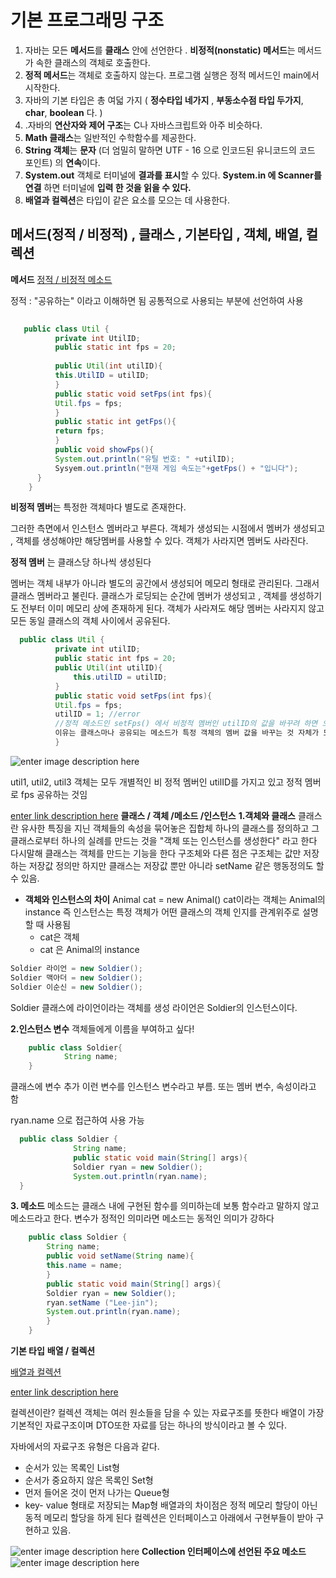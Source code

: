 
# 기본 프로그래밍 구조

1. 자바는 모든 **메서드**를 **클래스** 안에 선언한다 . **비정적(nonstatic) 메서드**는 메서드가 속한 클래스의 객체로 호출한다. 
2. **정적 메서드**는 객체로 호출하지 않는다. 프로그램 실행은 정적 메서드인 main에서 시작한다.
3. 자바의 기본 타입은 총 여덟 가지 ( **정수타입 네가지** , **부동소수점 타입 두가지**,  **char**, **boolean** 다. )
5. .자바의 **연산자와 제어 구조**는 C나 자바스크립트와 아주 비슷하다.
6. **Math 클래스**는 일반적인 수학함수를 제공한다.
7. **String 객체**는 **문자** (더 엄밀히 말하면 UTF - 16 으로 인코드된 유니코드의 코드 포인트) 의 **연속**이다.
8. **System.out** 객체로 터미널에 **결과를 표시**할 수 있다. **System.in 에 Scanner를 연결** 하면 터미널에 **입력 한 것을 읽을 수 있다.**
9. **배열과 컬렉션**은 타입이 같은 요소를 모으는 데 사용한다.
 


## 메서드(정적 / 비정적) , 클래스 , 기본타입 , 객체,  배열,  컬렉션 

**메서드**
[정적 / 비정적 메소드](https://m.blog.naver.com/ndb796/221203398703)

정적 : "공유하는" 이라고 이해하면 됨 공통적으로 사용되는 부분에 선언하여 사용

~~~java
                
   public class Util {
          private int UtilID;
          public static int fps = 20;
          
          public Util(int utilID){
          this.UtilID = utilID;
          }
          public static void setFps(int fps){
          Util.fps = fps;
          }
          public static int getFps(){
          return fps;
          }
          public void showFps(){
          System.out.println("유틸 번호: " +utilID);
          Sysyem.out.println("현재 게임 속도는"+getFps() + "입니다");
      }
    }
~~~
**비정적 멤버**는 특정한 객체마다 별도로 존재한다.

그러한 측면에서 인스턴스 멤버라고 부른다.
객체가 생성되는 시점에서 멤버가 생성되고 , 객체를 생성해야만 해당멤버를 사용할 수 있다.
객체가 사라지면 멤버도 사라진다.

**정적 멤버** 는 클래스당 하나씩 생성된다

멤버는 객체 내부가 아니라 별도의 공간에서 생성되어 메모리 형태로 관리된다.
그래서 클래스 멤버라고 불린다.
클래스가 로딩되는 순간에 멤버가 생성되고 , 객체를 생성하기도 전부터 이미 메모리 상에 존재하게 된다.
객체가 사라져도 해당 멤버는 사라지지 않고 모든 동일 클래스의 객체 사이에서 공유된다.

~~~ java 
  public class Util {
          private int utilID;
          public static int fps = 20;
          public Util(int utilID){
              this.utilID = utilID;
          }
          public static void setFps(int fps){
          Util.fps = fps;
          utilID = 1; //error
          //정적 메소드인 setFps() 에서 비정적 멤버인 utilID의 값을 바꾸려 하면 오류가 남. 
          이유는 클래스마나 공유되는 메소드가 특정 객체의 멤버 값을 바꾸는 것 자체가 모순
          }
  ~~~
![enter image description here](https://user-images.githubusercontent.com/64263694/120460831-6df22180-c3d4-11eb-8787-513bcbb13786.png)

util1, util2, util3 객체는 모두 개별적인 비 정적 멤버인 utilID를 가지고 있고 정적 멤버로 fps 공유하는 것임 

[enter link description here](https://gyuni.tistory.com/63)
**클래스 / 객체 /메소드 /인스턴스**
**1.객체와 클래스**
클래스란 유사한 특징을 지닌 객체들의 속성을 묶어놓은 집합체
하나의 클래스를 정의하고 그 클래스로부터 하나의 실례를 만드는 것을 
"객체 또는 인스턴스를 생성한다" 라고 한다
다시말해 클래스는 객체를 만드는 기능을 한다 
구조체와 다른 점은 구조체는 값만 저장하는 저장값 정의만 하지만 
클래스는 저장값 뿐만 아니라 setName 같은 행동정의도 할 수 있음.
- **객체와 인스턴스의 차이**
Animal cat = new Animal()
cat이라는 객체는  Animal의 instance
즉 인스턴스는 특정 객체가 어떤 클래스의 객체 인지를 관계위주로 설명 할 때 사용됨 
    - cat은 객체 
    - cat 은 Animal의 instance
~~~ java
Soldier 라이언 = new Soldier();
Soldier 맥아더 = new Soldier();
Soldier 이순신 = new Soldier();
~~~
Soldier 클래스에 라이언이라는 객체를 생성
라이언은 Soldier의 인스턴스이다.

**2.인스턴스 변수**
객체들에게 이름을 부여하고 싶다!

~~~ java 
    public class Soldier{                
            String name;
    }
   ~~~
클래스에 변수 추가 이런 변수를 인스턴스 변수라고 부름.
또는 멤버 변수, 속성이라고 함

ryan.name 으로 접근하여 사용 가능
~~~ java
  public class Soldier {
              String name;
              public static void main(String[] args){
              Soldier ryan = new Soldier();
              System.out.println(ryan.name);
  }
   ~~~
**3. 메소드**
메소드는 클래스 내에 구현된 함수를 의미하는데 보통 함수라고 말하지 않고 메소드라고 한다.
변수가 정적인 의미라면 메소드는 동적인 의미가 강하다 
~~~ java
    public class Soldier {
        String name;
        public void setName(String name){
        this.name = name;
        }
        public static void main(String[] args){
        Soldier ryan = new Soldier();
        ryan.setName ("Lee-jin");
        System.out.println(ryan.name);
        }
    }
 ~~~               
                
                
**기본 타입**
**배열 / 컬렉션**

[배열과 컬렉션](https://sabarada.tistory.com/123)



[enter link description here](http://tcpschool.com/java/java_generic_concept)

컬렉션이란?
컬렉션 객체는 여러 원소들을 담을 수 있는 자료구조를 뜻한다
배열이 가장 기본적인 자료구조이며 DTO또한 자료를 담는 하나의 방식이라고 볼 수 있다.

자바에서의 자료구조 유형은 다음과 같다.
 -  순서가 있는 목록인 List형
 - 순서가 중요하지 않은 목록인 Set형
 - 먼저 들어온 것이 먼저 나가는 Queue형
 - key- value 형태로 저장되는 Map형
배열과의 차이점은 정적 메모리 할당이 아닌 동적 메모리 할당을 하게 된다
컬렉션은 인터페이스고 아래에서 구현부들이 받아 구현하고 있음.

![enter image description here](https://user-images.githubusercontent.com/64263694/120466392-faeba980-c3d9-11eb-897f-75dd7f0dd578.png)
**Collection 인터페이스에 선언된 주요 메소드**
![enter image description here](https://user-images.githubusercontent.com/64263694/120466396-fc1cd680-c3d9-11eb-8571-d31b0eef496f.png)


